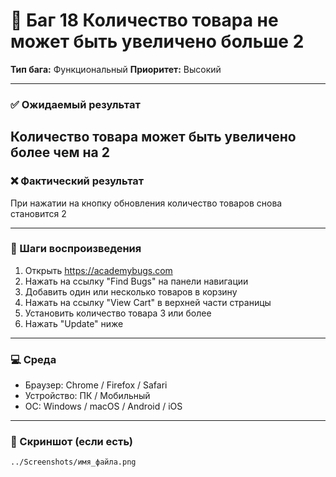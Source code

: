 # 🐞 Баг 18 Количество товара не может быть увеличено больше 2

**Тип бага:**  Функциональный
**Приоритет:**  Высокий

---

### ✅ Ожидаемый результат

Количество товара может быть увеличено более чем на 2
---

### ❌ Фактический результат

При нажатии на кнопку обновления количество товаров снова становится 2

---

### 🔁 Шаги воспроизведения

1. Открыть https://academybugs.com
2. Нажать на ссылку "Find Bugs" на панели навигации
3. Добавить один или несколько товаров в корзину
4. Нажать на ссылку "View Cart" в верхней части страницы
5. Установить количество товара 3 или более
6. Нажать "Update" ниже
---

### 💻 Среда

- Браузер: Chrome / Firefox / Safari
- Устройство: ПК / Мобильный
- ОС: Windows / macOS / Android / iOS

---

### 📸 Скриншот (если есть)

`../Screenshots/имя_файла.png`
